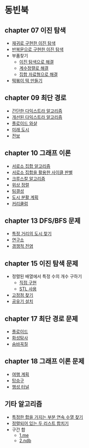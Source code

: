 ﻿# 동빈북

## chapter 07 이진 탐색

- [재귀로 구현한 이진 탐색](./ch07/recursive.cpp)
- [반복문으로 구현한 이진 탐색](./ch07/binary.cpp)
- 부품찾기
  - [이진 탐색으로 해결](./ch07/bupum_1.cpp)
  - [계수정렬로 해결](./ch07/bupum2.cpp)
  - [집합 자료형으로 해결](./ch07/bupum3.cpp)
- [떡볶이 떡 만들기](./ch07/tteok.cpp)

## chapter 09 최단 경로
- [간단한 다익스트라 알고리즘](./ch09/simple_dij.cpp)
- [개선된 다익스트라 알고리즘](./ch09/djk.cpp)
- [플로이드 와샬](./ch09/floyd.cpp)
- [미래 도시](./ch09/future_city.cpp)
- [전보](./ch09/telegram.cpp)

## chapter 10 그래프 이론
- [서로소 집합 알고리즘](./ch10/union_find.cpp)
- [서로소 집합을 활용한 사이클 판별](./ch10/cycle.cpp)
- [크루스칼 알고리즘](./ch10/kruskal.cpp)
- [위상 정렬](./ch10/tp.cpp)
- [팀결성](./ch10/team.cpp)
- [도시 분활 계획](./ch10/1647.cpp)
- [커리큘럼](./ch10/curri.cpp)
## chapter 13 DFS/BFS 문제
- [특정 거리의 도시 찾기](https://www.acmicpc.net/problem/18352)
- [연구소](https://www.acmicpc.net/problem/14502)
- [경쟁적 전염](https://www.acmicpc.net/problem/18405)


## chapter 15 이진 탐색 문제

- 정렬된 배열에서 특정 수의 개수 구하기
  - [직접 구현](./ch15/sort_array_count.cpp)
  - [STL 사용](./ch15/sort_array_count_stl.cpp)
- [고정점 찾기](./ch15/fix_point.cpp)
- [공유기 설치]()

## chapter 17 최단 경로 문제
- [플로이드](./ch17/11404.cpp)
- [화성탐사](./ch17/mars.cpp)
- [숨바꼭질](./ch17/hide_and_seek.cpp)

## chapter 18 그래프 이론 문제

- [여행 계획](./ch18/plan.cpp)
- [탑승구]()
- [행성 터널](./ch18/planet.cpp)

## 기타 알고리즘

- [특정한 합을 가지는 부분 연속 수열 찾기](./etc/twopointer1.cpp)
- [정렬되어 있는 두 리스트 합치기](./etc/towpointer2.cpp)
- 구간 합
  - [1.me](./etc/prefix_sum.cpp)
  - [2.ndb](./etc/prefix_sum2.cpp)